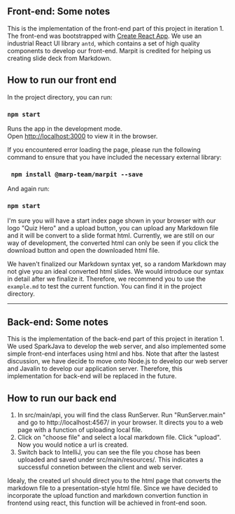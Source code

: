 ## Front-end: Some notes

This is the implementation of the front-end part of this project in iteration 1. The front-end was bootstrapped with [Create React App](https://github.com/facebook/create-react-app). We use an industrial React UI library `antd`, which contains a set of high quality components to develop our front-end. Marpit is credited for helping us creating slide deck from Markdown. 

## How to run our front end

In the project directory, you can run:

### `npm start`

Runs the app in the development mode.<br />
Open [http://localhost:3000](http://localhost:3000) to view it in the browser.

If you encountered error loading the page, please run the following command to ensure that you have included the necessary external library:

### ` npm install @marp-team/marpit --save`

And again run:

### `npm start`

I'm sure you will have a start index page shown in your browser with our logo "Quiz Hero" and a upload button, you can upload any Markdown file and it will be convert to a slide format html. Currently, we are still on our way of development, the converted html can only be seen if you click the download button and open the downloaded html file.

We haven't finalized our Markdown syntax yet, so a random Markdown may not give you an ideal converted html slides. We would introduce our syntax in detail after we finalize it. Therefore, we recommend you to use the `example.md` to test the current function. You can find it in the project directory.

---

## Back-end: Some notes

This is the implementation of the back-end part of this project in iteration 1. We used SparkJava to develop the web server, and also implemented some simple front-end interfaces using html and hbs. Note that after the lastest discussion, we have decide to move onto Node.js to develop our web server and Javalin to develop our application server. Therefore, this implementation for back-end will be replaced in the future.

## How to run our back end

1. In src/main/api, you will find the class RunServer. Run "RunServer.main" and go to http://localhost:4567/ in your browser. It directs you to a web page with a function of uploading local file.
2. Click on "choose file" and select a local markdown file. Click "upload". Now you would notice a url is created.
3. Switch back to IntelliJ, you can see the file you chose has been uploaded and saved under src/main/resources/. This indicates a successful connetion between the client and web server.

Idealy, the created url should direct you to the html page that converts the markdown file to a presentation-style html file. Since we have decided to incorporate the upload function and markdown convertion function in frontend using react, this function will be achieved in front-end soon.
